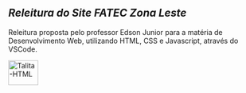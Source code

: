 ## *Releitura do Site FATEC Zona Leste*

<div> 
  <p> Releitura proposta pelo professor Edson Junior para a matéria de Desenvolvimento Web, utilizando HTML, CSS e Javascript, através do VSCode. </p>
  <img align="center" alt="Talita-HTML" height="50" width="60" src="https://cdn.jsdelivr.net/gh/devicons/devicon/icons/html5/html5-original.svg">

</div>
  

